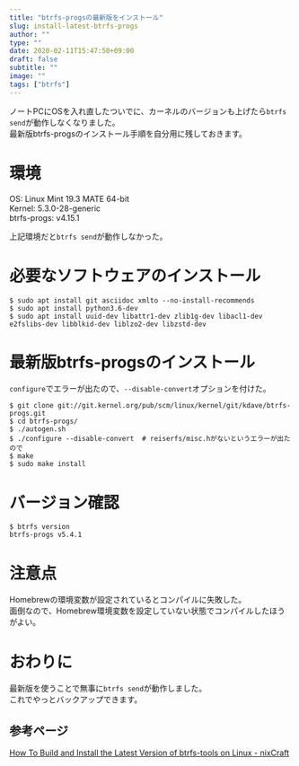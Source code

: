 ```yaml
---
title: "btrfs-progsの最新版をインストール"
slug: install-latest-btrfs-progs
author: ""
type: ""
date: 2020-02-11T15:47:50+09:00
draft: false
subtitle: ""
image: ""
tags: ["btrfs"]
---
```


ノートPCにOSを入れ直したついでに、カーネルのバージョンも上げたら`btrfs send`が動作しなくなりました。  
最新版btrfs-progsのインストール手順を自分用に残しておきます。  

# 環境
OS: Linux Mint 19.3 MATE 64-bit  
Kernel: 5.3.0-28-generic  
btrfs-progs: v4.15.1  

上記環境だと`btrfs send`が動作しなかった。

# 必要なソフトウェアのインストール
```
$ sudo apt install git asciidoc xmlto --no-install-recommends
$ sudo apt install python3.6-dev
$ sudo apt install uuid-dev libattr1-dev zlib1g-dev libacl1-dev e2fslibs-dev libblkid-dev liblzo2-dev libzstd-dev
```
# 最新版btrfs-progsのインストール

`configure`でエラーが出たので、`--disable-convert`オプションを付けた。  

```
$ git clone git://git.kernel.org/pub/scm/linux/kernel/git/kdave/btrfs-progs.git
$ cd btrfs-progs/
$ ./autogen.sh
$ ./configure --disable-convert  # reiserfs/misc.hがないというエラーが出たので
$ make
$ sudo make install
```

# バージョン確認

```
$ btrfs version
btrfs-progs v5.4.1
```
# 注意点

Homebrewの環境変数が設定されているとコンパイルに失敗した。  
面倒なので、Homebrew環境変数を設定していない状態でコンパイルしたほうがよい。

# おわりに

最新版を使うことで無事に`btrfs send`が動作しました。  
これでやっとバックアップできます。  

## 参考ページ
[How To Build and Install the Latest Version of btrfs-tools on Linux - nixCraft](https://www.cyberciti.biz/faq/how-to-build-and-install-the-latest-version-of-btrfs-tools-on-linux/)

